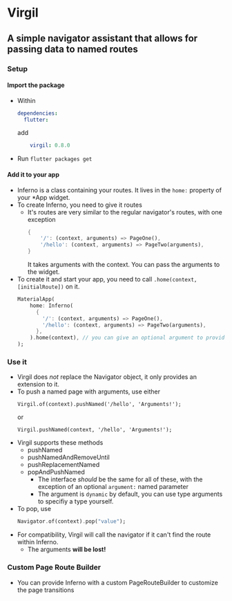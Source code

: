 # Virgil
## A simple navigator assistant that allows for passing data to named routes

### Setup
#### Import the package
* Within
    ```yaml
    dependencies:
      flutter:
    ```
    add
    ```yaml
        virgil: 0.8.0
    ```

* Run `flutter packages get`

#### Add it to your app
* Inferno is a class containing your routes. It lives in the `home:` property of your *App widget.
* To create Inferno, you need to give it routes
    * It's routes are very similar to the regular navigator's routes, with one exception
        ```dart
        {
            '/': (context, arguments) => PageOne(),
            '/hello': (context, arguments) => PageTwo(arguments),
        }
        ```
        It takes arguments with the context.
        You can pass the arguments to the widget.
* To create it and start your app, you need to call `.home(context, [initialRoute])` on it.
    ```dart
    MaterialApp(
        home: Inferno(
          {
            '/': (context, arguments) => PageOne(),
            '/hello': (context, arguments) => PageTwo(arguments),
          },
        ).home(context), // you can give an optional argument to provide an initial route
    );
    ```
### Use it
* Virgil does *not* replace the Navigator object, it only provides an extension to it.
* To push a named page with arguments, use either
    ```
    Virgil.of(context).pushNamed('/hello', 'Arguments!');
    ```
    or
    ```
    Virgil.pushNamed(context, '/hello', 'Arguments!');
    ```
* Virgil supports these methods
    * pushNamed
    * pushNamedAndRemoveUntil
    * pushReplacementNamed
    * popAndPushNamed
        * The interface *should* be the same for all of these, with the exception of an optional `argument:` named parameter
        * The argument is `dynamic` by default, you can use type arguments to specifiy a type yourself.
* To pop, use
    ```dart
    Navigator.of(context).pop("value");
    ```
* For compatibility, Virgil will call the navigator if it can't find the route within Inferno.
    * The arguments **will be lost!**

### Custom Page Route Builder
* You can provide Inferno with a custom PageRouteBuilder to customize the page transitions